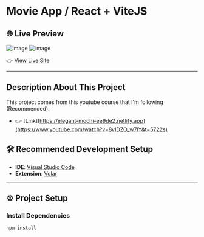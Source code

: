 # Movie App / React + ViteJS

## 🌐 Live Preview

![image](https://github.com/user-attachments/assets/c4443d51-f17e-45a1-bf34-b88ef8a91c66)
![image](https://github.com/user-attachments/assets/c9a479ff-2463-4873-80b4-bcaaca79e835)

👉 [View Live Site](https://elegant-mochi-ee9de2.netlify.app)

---
## Description About This Project
This project comes from this youtube course that I'm following (Recommended).
- 👉 [Link](https://elegant-mochi-ee9de2.netlify.app](https://www.youtube.com/watch?v=8vIDZO_w7lY&t=5722s)

## 🛠️ Recommended Development Setup

- **IDE**: [Visual Studio Code](https://code.visualstudio.com/)
- **Extension**: [Volar](https://marketplace.visualstudio.com/items?itemName=Vue.volar)

---

## ⚙️ Project Setup

### Install Dependencies

```bash
npm install
